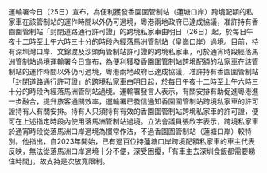 運輸署今日（25日）宣布，為便利獲發香園圍管制站（蓮塘口岸）跨境配額的私家車在該管制站的運作時間以外仍可過境，粵港兩地政府已達成協議，准許持有香園圍管制站「封閉道路通行許可證」的跨境私家車由明日（26日）起，於每日午夜十二時至上午六時三十分的時段內經落馬洲管制站（皇崗口岸）過境。目前，持有深圳灣口岸、文錦渡及沙頭角管制站許可證的跨境私家車，可於通宵時段經落馬洲管制站過境運輸署今日宣布，為便利獲發香園圍管制站跨境配額的私家車在該管制站的運作時間以外仍可過境，粵港兩地政府已達成協議，准許持有香園圍管制站「封閉道路通行許可證」的跨境私家車由明日起，於每日午夜十二時至上午六時三十分的時段內經落馬洲管制站過境。運輸署發言人表示，有關安排有助促進粵港進一步融合，提升旅客通關效率，運輸署已發信通知香園圍管制站跨境私家車的許可證持有人有關安排。持有人只須持有有效的香園圍管制站跨境私家車的許可證，便可在上述指定時段內使用落馬洲管制站過境。立法會議員張欣宇表示，跨境私家車於通宵時段從落馬洲口岸過境為慣常作法，不過香園圍管制站（蓮塘口岸）較特別。他指出，自2023年開始，已有過百位持蓮塘口岸跨境配額私家車的車主代表反映，無法從落馬洲口岸過境十分不便，深受困擾，「有車主去深圳食飯都需要睇住時間」，故支持是次放寬限制。